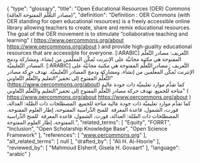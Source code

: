 {
    "type": "glossary",
    "title": "Open Educational Resources (OER) Commons (مصادر التعَّلُّم المفتوحة العامّة)",
    "definition": "Definition : OER Commons (with OER standing for open educational resources) is a freely accessible online library allowing teachers to create, share and remix educational resources. The goal of the OER movement is to stimulate “collaborative teaching and learning” ( https://www.oercommons.org/about https://www.oercommons.org/about ) and provide high-quality educational resources that are accessible for everyone. [:ARABIC] التَّعريف: مصادر التَّعلُّم المفتوحة هي مكتبة مجانيَّة على الإنترنت تُمكِّن المعلِّمين من إنشاء، ومشاركة ودمج المصادر التَّعليميَّة. [:ARABIC] التَّعريف : مصادر التَّعلُّم المفتوحة هي مكتبة مجانيَّة على الإنترنت تُمكِّن المعلِّمين من إنشاء، ومشاركة ودمج المصادر التَّعليميَّة. تهدف حركة مصادر التَّعلُّم المفتوح إلى تحفيز\"التعليم والتَّعلُّم التَّعاوني\" (https://www.oercommons.org/about) كما تقدِّم موارد تعليميَّة ذات جودة عالية متاحة للجميع. تهدف حركة مصادر التَّعلُّم المفتوح إلى تحفيز\"التعليم والتَّعلُّم التَّعاوني\" ( https://www.oercommons.org/about https://www.oercommons.org/about ) كما تقدِّم موارد تعليميَّة ذات جودة عالية متاحة للجميع. المصطلحات ذات الصِّلة: العدالة، فورت، الشمول، قاعدة المعرفة  للمنح الدِّراسية المفتوحة، إطار العلوم المفتوحة. المصطلحات ذات الصِّلة: العدالة، فورت، الشمول، قاعدة المعرفة  للمنح الدِّراسية المفتوحة، إطار العلوم المفتوحة.",
    "related_terms": [
        "Equity",
        "FORRT",
        "Inclusion",
        "Open Scholarship Knowledge Base",
        "Open Science Framework"
    ],
    "references": [
        "www.oercommons.org"
    ],
    "alt_related_terms": [
        null
    ],
    "drafted_by": [
        "Ali H. Al-Hoorie"
    ],
    "reviewed_by": [
        "Mahmoud Elsherif, Gisela H. Govaart"
    ],
    "language": "arabic"
}